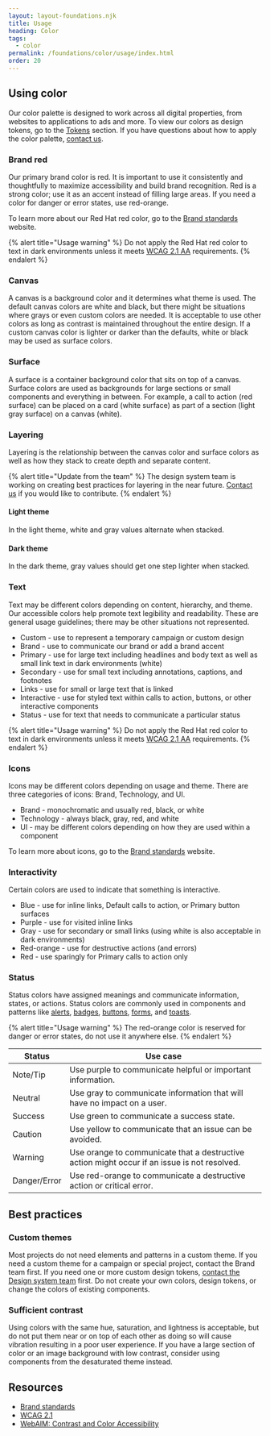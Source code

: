 ```yaml
---
layout: layout-foundations.njk
title: Usage
heading: Color
tags:
  - color
permalink: /foundations/color/usage/index.html
order: 20
---
```


## Using color

Our color palette is designed to work across all digital properties, from websites to applications to ads and more. To view our colors as design tokens, go to the <a href="/tokens">Tokens</a> section. If you have questions about how to apply the color palette, <a href="https://github.com/RedHat-UX/red-hat-design-system/discussions">contact us</a>.

### Brand red

Our primary brand color is red. It is important to use it consistently and thoughtfully to maximize accessibility and build brand recognition. Red is a strong color; use it as an accent instead of filling large areas. If you need a color for danger or error states, use red-orange.

To learn more about our Red Hat red color, go to the <a href="https://www.redhat.com/en/about/brand/standards">Brand standards</a> website.

<!-- yellow alert -->
{% alert title="Usage warning" %}
Do not apply the Red Hat red color to text in dark environments unless it meets <a href="https://www.w3.org/TR/WCAG21/">WCAG 2.1 AA</a> requirements.
{% endalert %}

<!-- brand-red.png -->

### Canvas

A canvas is a background color and it determines what theme is used. The default canvas colors are white and black, but there might be situations where grays or even custom colors are needed. It is acceptable to use other colors as long as contrast is maintained throughout the entire design. If a custom canvas color is lighter or darker than the defaults, white or black may be used as surface colors.

<!-- canvas.png -->

### Surface

A surface is a container background color that sits on top of a canvas. Surface colors are used as backgrounds for large sections or small components and everything in between. For example, a call to action (red surface) can be placed on a card (white surface) as part of a section (light gray surface) on a canvas (white).

<!-- surface.png (Don't put in container) -->

### Layering <!-- add purple Beta tag -->

Layering is the relationship between the canvas color and surface colors as well as how they stack to create depth and separate content.

<!-- blue alert -->
{% alert title="Update from the team" %}
The design system team is working on creating best practices for layering in the near future. <a href="https://github.com/RedHat-UX/red-hat-design-system/discussions">Contact us</a> if you would like to contribute.
{% endalert %}

#### Light theme

In the light theme, white and gray values alternate when stacked.

<!-- layering-light-theme.png -->

#### Dark theme

In the dark theme, gray values should get one step lighter when stacked.

<!-- layering-dark-theme.png -->

### Text

Text may be different colors depending on content, hierarchy, and theme. Our accessible colors help promote text legibility and readability. These are general usage guidelines; there may be other situations not represented.

<!--change font weight of first word -->
<ul>
<li>Custom - use to represent a temporary campaign or custom design</li>
<li>Brand - use to communicate our brand or add a brand accent</li>
<li>Primary - use for large text including headlines and body text as well as small link text in dark environments (white)</li>
<li>Secondary - use for small text including annotations, captions, and footnotes</li>
<li>Links - use for small or large text that is linked</li>
<li>Interactive - use for styled text within calls to action, buttons, or other interactive components</li>
<li>Status - use for text that needs to communicate a particular status</li>
</ul>

<!-- yellow alert -->
{% alert title="Usage warning" %}
Do not apply the Red Hat red color to text in dark environments unless it meets <a href="https://www.w3.org/TR/WCAG21/">WCAG 2.1 AA</a> requirements.
{% endalert %}

<!-- text.png -->

### Icons

Icons may be different colors depending on usage and theme. There are three categories of icons: Brand, Technology, and UI.

<!--change font weight of first word -->
<ul>
<li>Brand - monochromatic and usually red, black, or white</li>
<li>Technology - always black, gray, red, and white</li>
<li>UI - may be different colors depending on how they are used within a component</li>
</ul>

To learn more about icons, go to the <a href="https://www.redhat.com/en/about/brand/standards">Brand standards</a> website.

<!-- icons.png -->

### Interactivity

Certain colors are used to indicate that something is interactive.

<!--change font weight of first word -->
<ul>
<li>Blue - use for inline links, Default calls to action, or Primary button surfaces</li>
<li>Purple - use for visited inline links</li>
<li>Gray - use for secondary or small links (using white is also acceptable in dark environments)</li>
<li>Red-orange - use for destructive actions (and errors)</li>
<li>Red - use sparingly for Primary calls to action only</li>
</ul>

<!-- interactivity.png -->

### Status

Status colors have assigned meanings and communicate information, states, or actions. Status colors are commonly used in components and patterns like <a href="/elements/alert">alerts</a>, <a href="/elements/badge">badges</a>, <a href="/elements/buttons">buttons</a>, <a href="/elements/form">forms</a>, and <a href="/elements/alert/style/#toast">toasts</a>.

<!-- yellow alert -->
{% alert title="Usage warning" %}
The red-orange color is reserved for danger or error states, do not use it anywhere else.
{% endalert %}

<!-- use code font for status column. does this need <section>? -->
<section class="section">
  <table width="100%;">
    <thead>
      <tr>
        <th>Status</th>
        <th>Use case</td\h>
      </tr>
    </thead>
    <tbody>
      <tr>
        <td>Note/Tip</td>
        <td>Use purple to communicate helpful or important information.</td>
      </tr>
      <tr>
        <td>Neutral</td>
        <td>Use gray to communicate information that will have no impact on a user.</td>
      </tr>
      <tr>
        <td>Success</td>
        <td>Use green to communicate a success state.</td>
      </tr>
      <tr>
        <td>Caution</td>
        <td>Use yellow to communicate that an issue can be avoided.</td>
      </tr>
      <tr>
        <td>Warning</td>
        <td>Use orange to communicate that a destructive action might occur if an issue is not resolved.</td>
      </tr>
      <tr>
        <td>Danger/Error</td>
        <td>Use red-orange to communicate a destructive action or critical error.</td>
      </tr>
    </tbody>
  </table>
</section>

<!-- status.png -->

## Best practices

### Custom themes

Most projects do not need elements and patterns in a custom theme. If you need a custom theme for a campaign or special project, contact the Brand team first. If you need one or more custom design tokens, <a href="https://github.com/RedHat-UX/red-hat-design-system/discussions">contact the Design system team</a> first. Do not create your own colors, design tokens, or change the colors of existing components.

<!-- best-practices-custom-themes.png -->

### Sufficient contrast

Using colors with the same hue, saturation, and lightness is acceptable, but do not put them near or on top of each other as doing so will cause vibration resulting in a poor user experience. If you have a large section of color or an image background with low contrast, consider using components from the desaturated theme instead.

<!--best-practices-sufficient-contrast.png-->

## Resources

<ul>
<li><a href="https://www.redhat.com/en/about/brand/standards">Brand standards</a></li>
<li><a href="https://www.w3.org/TR/WCAG21/">WCAG 2.1</a></li>
<li><a href="https://webaim.org/articles/contrast/">WebAIM: Contrast and Color Accessibility</a></li>
</ul>